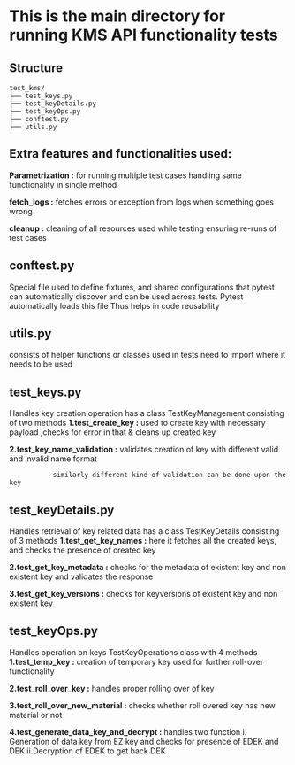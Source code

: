 # This is the main directory for running KMS API functionality tests

## Structure
```
test_kms/
├── test_keys.py       
├── test_keyDetails.py 
├── test_keyOps.py    
├── conftest.py       
├── utils.py
```

## Extra features and functionalities used:
  **Parametrization :** for running multiple test cases handling same functionality in single method
  
  **fetch_logs      :** fetches errors or exception from logs when something goes wrong
  
  **cleanup         :** cleaning of all resources used while testing ensuring re-runs of test cases


## conftest.py
Special file used to define fixtures, and shared configurations that pytest can automatically discover and can be used across tests.
Pytest automatically loads this file
Thus helps in code reusability

## utils.py
consists of helper functions or classes used in tests
need to import where it needs to be used

## test_keys.py 
Handles key creation operation
has a class TestKeyManagement consisting of two methods 
  **1.test_create_key          :**  used to create key with necessary payload ,checks for error in that & cleans up created key
  
  **2.test_key_name_validation :**  validates creation of key with different valid and invalid name format 

               similarly different kind of validation can be done upon the key

## test_keyDetails.py
Handles retrieval of key related data
has a class TestKeyDetails consisting of 3 methods
  **1.test_get_key_names    :** here it fetches all the created keys, and checks the presence of created key
  
  **2.test_get_key_metadata :** checks for the metadata of existent key and non existent key and validates the response
  
  **3.test_get_key_versions :** checks for keyversions of existent key and non existent key

## test_keyOps.py
Handles operation on keys
TestKeyOperations class with 4 methods
  **1.test_temp_key               :**   creation of temporary key used for further roll-over functionality
  
  **2.test_roll_over_key          :**   handles proper rolling over of key
  
  **3.test_roll_over_new_material :**   checks whether roll overed key has new material or not
  
  **4.test_generate_data_key_and_decrypt :** handles two function
  i. Generation of data key from EZ key and checks for presence of EDEK and DEK 
  ii.Decryption of EDEK to get back DEK 
               
